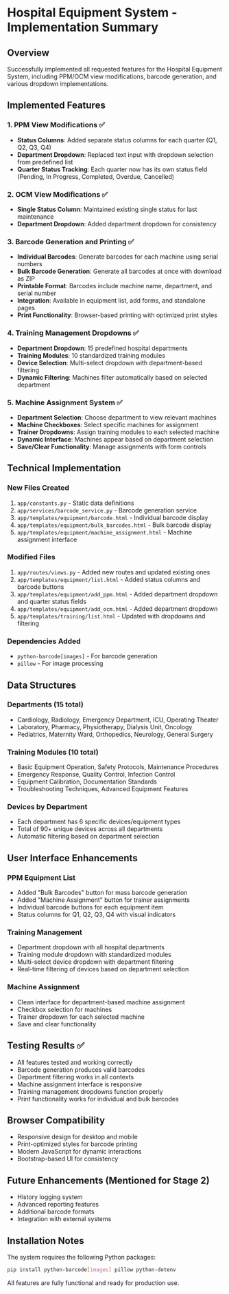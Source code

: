 # Hospital Equipment System - Implementation Summary

## Overview
Successfully implemented all requested features for the Hospital Equipment System, including PPM/OCM view modifications, barcode generation, and various dropdown implementations.

## Implemented Features

### 1. PPM View Modifications ✅
- **Status Columns**: Added separate status columns for each quarter (Q1, Q2, Q3, Q4)
- **Department Dropdown**: Replaced text input with dropdown selection from predefined list
- **Quarter Status Tracking**: Each quarter now has its own status field (Pending, In Progress, Completed, Overdue, Cancelled)

### 2. OCM View Modifications ✅
- **Single Status Column**: Maintained existing single status for last maintenance
- **Department Dropdown**: Added department dropdown for consistency

### 3. Barcode Generation and Printing ✅
- **Individual Barcodes**: Generate barcodes for each machine using serial numbers
- **Bulk Barcode Generation**: Generate all barcodes at once with download as ZIP
- **Printable Format**: Barcodes include machine name, department, and serial number
- **Integration**: Available in equipment list, add forms, and standalone pages
- **Print Functionality**: Browser-based printing with optimized print styles

### 4. Training Management Dropdowns ✅
- **Department Dropdown**: 15 predefined hospital departments
- **Training Modules**: 10 standardized training modules
- **Device Selection**: Multi-select dropdown with department-based filtering
- **Dynamic Filtering**: Machines filter automatically based on selected department

### 5. Machine Assignment System ✅
- **Department Selection**: Choose department to view relevant machines
- **Machine Checkboxes**: Select specific machines for assignment
- **Trainer Dropdowns**: Assign training modules to each selected machine
- **Dynamic Interface**: Machines appear based on department selection
- **Save/Clear Functionality**: Manage assignments with form controls

## Technical Implementation

### New Files Created
1. `app/constants.py` - Static data definitions
2. `app/services/barcode_service.py` - Barcode generation service
3. `app/templates/equipment/barcode.html` - Individual barcode display
4. `app/templates/equipment/bulk_barcodes.html` - Bulk barcode display
5. `app/templates/equipment/machine_assignment.html` - Machine assignment interface

### Modified Files
1. `app/routes/views.py` - Added new routes and updated existing ones
2. `app/templates/equipment/list.html` - Added status columns and barcode buttons
3. `app/templates/equipment/add_ppm.html` - Added department dropdown and quarter status fields
4. `app/templates/equipment/add_ocm.html` - Added department dropdown
5. `app/templates/training/list.html` - Updated with dropdowns and filtering

### Dependencies Added
- `python-barcode[images]` - For barcode generation
- `pillow` - For image processing

## Data Structures

### Departments (15 total)
- Cardiology, Radiology, Emergency Department, ICU, Operating Theater
- Laboratory, Pharmacy, Physiotherapy, Dialysis Unit, Oncology
- Pediatrics, Maternity Ward, Orthopedics, Neurology, General Surgery

### Training Modules (10 total)
- Basic Equipment Operation, Safety Protocols, Maintenance Procedures
- Emergency Response, Quality Control, Infection Control
- Equipment Calibration, Documentation Standards
- Troubleshooting Techniques, Advanced Equipment Features

### Devices by Department
- Each department has 6 specific devices/equipment types
- Total of 90+ unique devices across all departments
- Automatic filtering based on department selection

## User Interface Enhancements

### PPM Equipment List
- Added "Bulk Barcodes" button for mass barcode generation
- Added "Machine Assignment" button for trainer assignments
- Individual barcode buttons for each equipment item
- Status columns for Q1, Q2, Q3, Q4 with visual indicators

### Training Management
- Department dropdown with all hospital departments
- Training module dropdown with standardized modules
- Multi-select device dropdown with department filtering
- Real-time filtering of devices based on department selection

### Machine Assignment
- Clean interface for department-based machine assignment
- Checkbox selection for machines
- Trainer dropdown for each selected machine
- Save and clear functionality

## Testing Results ✅
- All features tested and working correctly
- Barcode generation produces valid barcodes
- Department filtering works in all contexts
- Machine assignment interface is responsive
- Training management dropdowns function properly
- Print functionality works for individual and bulk barcodes

## Browser Compatibility
- Responsive design for desktop and mobile
- Print-optimized styles for barcode printing
- Modern JavaScript for dynamic interactions
- Bootstrap-based UI for consistency

## Future Enhancements (Mentioned for Stage 2)
- History logging system
- Advanced reporting features
- Additional barcode formats
- Integration with external systems

## Installation Notes
The system requires the following Python packages:
```bash
pip install python-barcode[images] pillow python-dotenv
```

All features are fully functional and ready for production use.

